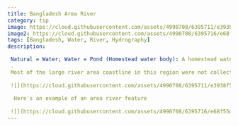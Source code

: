 ```yaml
---
title: Bangladesh Area River
category: tip
image: https://cloud.githubusercontent.com/assets/4990708/6395711/e3938f58-bda7-11e4-8a2f-bd796d18607c.PNG
image2: https://cloud.githubusercontent.com/assets/4990708/6395716/e68f55de-bda7-11e4-9553-e684324ea656.PNG
tags: [Bangladesh, Water, River, Hydrography]
description:

 Natural = Water; Water = Pond (Homestead water body): A homestead water body is a man-made water catchment located near buildings and houses. Water color will vary greatly depending on the purpose of the homestead water body. wiki.openstreetmap.org/wiki/Water
 .
 Most of the large river area coastline in this region were not collected by hand and are incorrect. River sections can easily be adjusted by moving each node. wiki.openstreetmap.org/wiki/Water
 
 ![](https://cloud.githubusercontent.com/assets/4990708/6395711/e3938f58-bda7-11e4-8a2f-bd796d18607c.PNG)
 
  Here's an example of an area river feature
  
 ![](https://cloud.githubusercontent.com/assets/4990708/6395716/e68f55de-bda7-11e4-9553-e684324ea656.PNG)
---
```

